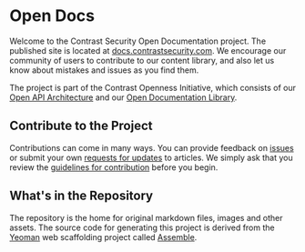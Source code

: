 # Open Docs

Welcome to the Contrast Security Open Documentation project. The published site is located at [docs.contrastsecurity.com](http://docs.contrastsecurity.com). We encourage our community of users to contribute to our content library, and also let us know about mistakes and issues as you find them.

The project is part of the Contrast Openness Initiative, which consists of our [Open API Architecture](https://api.contrastsecurity.com) and our [Open Documentation Library](https://docs.contrastsecurity.com). 

## Contribute to the Project

Contributions can come in many ways. You can provide feedback on [issues](https://github.com/Contrast-Security-OSS/docs/issues) or submit your own [requests for updates](https://github.com/Contrast-Security-OSS/docs/pulls) to articles. We simply ask that you review the [guidelines for contribution](https://docs.contrastsecurity.com/contribute.html#contribute) before you begin.

## What's in the Repository

The repository is the home for original markdown files, images and other assets. The source code for generating this project is derived from the [Yeoman](http://yeoman.io) web scaffolding project called [Assemble](http://assemble.io/).
